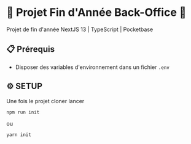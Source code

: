 # 🌟 Projet Fin d'Année Back-Office 🌟

Projet de fin d'année NextJS 13 | TypeScript | Pocketbase

## 📋 Prérequis
- Disposer des variables d'environnement dans un fichier `.env`

## ⚙️ SETUP

Une fois le projet cloner lancer 
```
npm run init
```
ou
```
yarn init
```